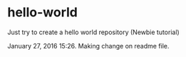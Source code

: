 # hello-world
Just try to create a hello world repository (Newbie tutorial)

January 27, 2016 15:26. Making change on readme file.
